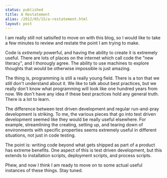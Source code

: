 ```yaml
---
status: published
title: A Restatement
alias: /2012/05/15/a-restatement.html
layout: post
---
```


I am really still not satisifed to move on with this blog, so I would
like to take a few minutes to review and restate the point I am trying
to make. 

Code is *extremely* powerful, and having the ability to create it is
extremely useful. There are lots of places on the internet
which call code the "new literacy", and I thorougly agree. The ability
to use machines to explore thoughts that would be otherwise impossible
is just amazing. 

The thing is, programming is still a really young field. There is a ton that we
still don't understand about it. We like to talk about best practices,
but we really don't know what programming will look like one hundred
years from now. We don't have any idea if these best practices hold
any general truth. There is a lot to learn. 

The difference between test driven development and regular
run-and-pray development is striking. To me, the various pieces that
go into test driven development seemed like they would be really
useful elsewhere. For example, streamlining the creating, setting up,
and tearing down of environments with specific properties seems
extremely useful in different situations, not just in code testing. 

The point is: writing code beyond what gets shipped as part of a
product has extreme benefits. One aspect of this is test driven
development, but this extends to installation scripts, deployment
scripts, and process scripts. 

Phew, and now I think I am ready to move on to some actual useful
instances of these things. Stay tuned. 

